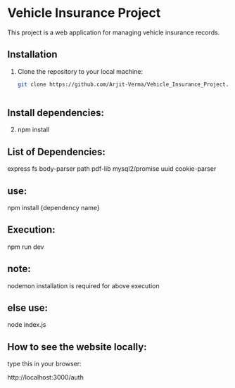 # Vehicle Insurance Project

This project is a web application for managing vehicle insurance records.

## Installation

1. Clone the repository to your local machine:
   ```bash
   git clone https://github.com/Arjit-Verma/Vehicle_Insurance_Project.git
 
## Install dependencies:

2. npm install

## List of Dependencies:
express
fs
body-parser
path
pdf-lib
mysql2/promise
uuid
cookie-parser

## use:
npm install {dependency name}


## Execution:
 npm run dev

## note: 
nodemon installation is required for above execution 

## else use:
node index.js

## How to see the website locally:
type this in your browser:

http://localhost:3000/auth

